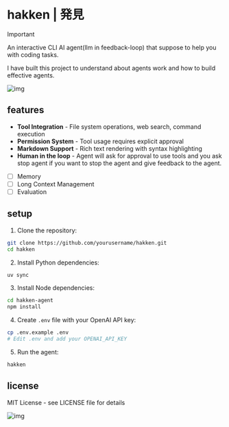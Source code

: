 # hakken | 発見

>[!IMPORTANT]
>
> An interactive CLI AI agent(llm in feedback-loop) that suppose to help you with coding tasks.
>
> I have built this project to understand about agents work and how to build effective agents.

![img](./assets/hakken.png)

## features

- **Tool Integration** - File system operations, web search, command execution
- **Permission System** - Tool usage requires explicit approval
- **Markdown Support** - Rich text rendering with syntax highlighting
- **Human in the loop** - Agent will ask for approval to use tools and you ask stop agent if you want to stop the agent and give feedback to the agent.
- [ ] Memory 
- [ ] Long Context Management
- [ ] Evaluation 

## setup

1. Clone the repository:
```bash
git clone https://github.com/yourusername/hakken.git
cd hakken
```

2. Install Python dependencies:
```bash
uv sync
```

3. Install Node dependencies:
```bash
cd hakken-agent
npm install
```

4. Create `.env` file with your OpenAI API key:
```bash
cp .env.example .env
# Edit .env and add your OPENAI_API_KEY
```
5. Run the agent:
```bash
hakken
```


## license

MIT License - see LICENSE file for details

![img](./assets/hakken-bye.png)
